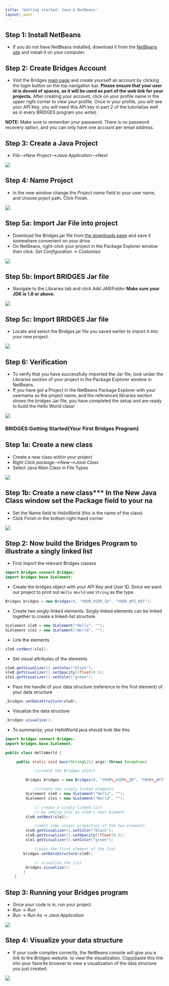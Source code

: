 ```yaml
---
title: 'Getting started: Java & NetBeans'
layout: post
---
```


## Step 1: Install NetBeans

*   If you do not have NetBeans installed, download it from the [NetBeans site](https://netbeans.org/downloads/) and install it on your computer.

## Step 2: Create Bridges Account

*   Visit the Bridges [main page](/) and create yourself an account by clicking the login button on the top navigation bar. **Please ensure that your user id is devoid of spaces, as it will be used as part of the web link for your projects.** After creating your account, click on your profile name in the upper right corner to view your profile. Once in your profile, you will see your API Key; you will need this API key in part 2 of the tutorial(as well as in every BRIDGES program you write).

**NOTE:** Make sure to remember your password. There is no password recovery option, and you can only have one account per email address.

## Step 3: Create a Java Project

*   _File-->New Project-->Java Application-->Next_

![](/doc/getting-started/java/netbeans/fileNew.png)

## Step 4: Name Project

*   In the new window change the _Project name_ field to your user name, and choose prject path. Click Finish.

![](/doc/getting-started/java/netbeans/nameProject.png)

## Step 5a: Import Jar File into project

*   Download the Bridges.jar file from [the downloads page](/download/) and save it somewhere convenient on your drive.
*   On NetBeans, right-click your project in the Package Explorer window then click: _Set Configuration_ -> _Customize_

![](/doc/getting-started/java/netbeans/setconf.png)

## Step 5b: Import BRIDGES Jar file

*   Navigate to the Libraries tab and click _Add JAR/Folder_ **Make sure your JDK is 1.8 or above.**

![](/doc/getting-started/java/netbeans/addlibrary.png)

## Step 5c: Import BRIDGES Jar file

*   Locate and select the Bridges.jar file you saved earlier to import it into your new project.

![](/doc/getting-started/java/netbeans/findLibrary.png)

## Step 6: Verification

*   To verify that you have successfully imported the Jar file, look under the Libraries section of your project in the Package Explorer window in NetBeans.
*   If you have got a Project in the NetBeans Package Explorer with your username as the project name, and the referenced libraries section shows the bridges Jar file, you have completed the setup and are ready to build the Hello World class!

![](/doc/getting-started/java/netbeans/verify.png)

### BRIDGES:Getting Started(Your First Bridges Program)

## Step 1a: Create a new class

*   Create a new class within your project
*   _Right Click package-->New-->Java Class_
*   Select Java Main Class in File Types

![](/doc/getting-started/java/netbeans/newClass.png)

## Step 1b: Create a new class***   In the New Java Class window set the Package field to your na
*   Set the Name field to HelloWorld (this is the name of the class)
*   Click Finish in the bottom right-hand corner

![](/doc/getting-started/java/netbeans/classConf.png)

## Step 2: Now build the Bridges Program to illustrate a singly linked list

*   First import the relevant Bridges classes

```java
import bridges.connect.Bridges;
import bridges.base.SLelement;
```

*   Create the bridges object with your API Key and User ID. Since we want our project to print out `Hello World` use `String` as the type.

```java
Bridges bridges = new Bridges(0, "YOUR_USER_ID", "YOUR_API_KEY");
```

*   Create two singly-linked elements. Singly-linked elements can be linked together to create a linked-list structure.

```java
SLelement sle0 = new SLelement("Hello", "");
SLelement sle1 = new SLelement("World", "");
```

*   Link the elements

```java
sle0.setNext(sle1);
```

*   Set visual attributes of the elements

```java
sle0.getVisualizer().setColor("black");
sle0.getVisualizer().setOpacity((float)0.5);
sle1.getVisualizer().setColor("green");
```

*   Pass the handle of your data structure (reference to the first element) of your data structure

```java
_bridges.setDataStructure(sle0);
```

*   Visualize the data structure

```java
_bridges.visualize();
```

*   To summarize, your HelloWorld.java should look like this:

```java
import bridges.connect.Bridges;
import bridges.base.SLelement;

public class HelloWorld {

     public static void main(String\[\] args) throws Exception{

             //create the Bridges object

         Bridges bridges = new Bridges(0, "YOUR\_USER\_ID", "YOUR\_API\_KEY");

             //create two singly-linked elements
         SLelement sle0 = new SLelement("Hello", "");
         SLelement sle1 = new SLelement("World", "");

             // create a singly-linked list
             // by adding sle1 as sle0's next element
         sle0.setNext(sle1);

             //edit some visual properties of the two elements
         sle0.getVisualizer().setColor("black");
         sle0.getVisualizer().setOpacity((float)0.5);
         sle1.getVisualizer().setColor("green");

             //pass the first element of the list
        bridges.setDataStructure(sle0);

             // visualize the list
         bridges.visualize();
        }
    }
```

## Step 3: Running your Bridges program

*   Once your code is in, run your project
*   _Run_ -> _Run_
*   _Run_ -> _Run As_ -> _Java Application_

![](/doc/getting-started/java/netbeans/run.png)

## Step 4: Visualize your data structure

*   If your code compiles correctly, the NetBeans console will give you a link to the Bridges website. to view the visualization. Copy/paste this link into your favorite browser to view a visualization of the data structure you just created.

![](/doc/getting-started/HelloWorld.png)
